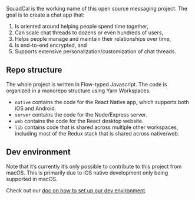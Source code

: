 SquadCal is the working name of this open source messaging project. The goal is to create a chat app that:
1. Is oriented around helping people spend time together,
2. Can scale chat threads to dozens or even hundreds of users,
3. Helps people manage and maintain their relationships over time,
4. Is end-to-end encrypted, and
5. Supports extensive personalization/customization of chat threads.

## Repo structure

The whole project is written in Flow-typed Javascript. The code is organized in a monorepo structure using Yarn Workspaces.
- `native` contains the code for the React Native app, which supports both iOS and Android.
- `server` contains the code for the Node/Express server.
- `web` contains the code for the React desktop website.
- `lib` contains code that is shared across multiple other workspaces, including most of the Redux stack that is shared across native/web.

## Dev environment

Note that it’s currently it’s only possible to contribute to this project from macOS. This is primarily due to iOS native development only being supported in macOS.

Check out our [doc on how to set up our dev environment](docs/dev_environment.md).
